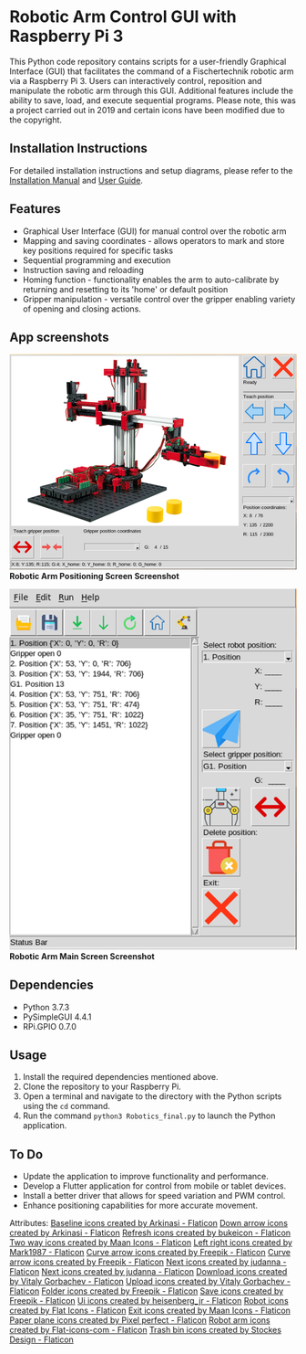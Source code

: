 # Robotic Arm Control GUI with Raspberry Pi 3

This Python code repository contains scripts for a user-friendly Graphical Interface (GUI) that facilitates the command of a Fischertechnik robotic arm via a Raspberry Pi 3. Users can interactively control, reposition and manipulate the robotic arm through this GUI. Additional features include the ability to save, load, and execute sequential programs. Please note, this was a project carried out in 2019 and certain icons have been modified due to the copyright.

## Installation Instructions

For detailed installation instructions and setup diagrams, please refer to the [Installation Manual](Docs/installation_manual.md) and [User Guide](Docs/user_guide.md).

## Features

- Graphical User Interface (GUI) for manual control over the robotic arm
- Mapping and saving coordinates - allows operators to mark and store key positions required for specific tasks
- Sequential programming and execution
- Instruction saving and reloading
- Homing function - functionality enables the arm to auto-calibrate by returning and resetting to its 'home' or default position
- Gripper manipulation - versatile control over the gripper enabling variety of opening and closing actions.

## App screenshots

<img src="Assets/screen2.png" alt="Robotic Arm Positioning Screen Screenshot" width="550"><br>
<b>Robotic Arm Positioning Screen Screenshot</b>


<img src="Assets/screen1_filled.png" alt="Robotic Arm Positioning Screen Screenshot" width="550"><br>
<strong>Robotic Arm Main Screen Screenshot</strong>

## Dependencies

- Python 3.7.3
- PySimpleGUI 4.4.1
- RPi.GPIO 0.7.0

## Usage

1. Install the required dependencies mentioned above.
2. Clone the repository to your Raspberry Pi.
3. Open a terminal and navigate to the directory with the Python scripts using the `cd` command.
4. Run the command `python3 Robotics_final.py` to launch the Python application.

## To Do

- Update the application to improve functionality and performance.
- Develop a Flutter application for control from mobile or tablet devices.
- Install a better driver that allows for speed variation and PWM control.
- Enhance positioning capabilities for more accurate movement.


Attributes:
<a href="https://www.flaticon.com/free-icons/baseline" title="baseline icons">Baseline icons created by Arkinasi - Flaticon</a>
<a href="https://www.flaticon.com/free-icons/down-arrow" title="down arrow icons">Down arrow icons created by Arkinasi - Flaticon</a>
<a href="https://www.flaticon.com/free-icons/refresh" title="refresh icons">Refresh icons created by bukeicon - Flaticon</a>
<a href="https://www.flaticon.com/free-icons/two-way" title="Two way icons">Two way icons created by Maan Icons - Flaticon</a>
<a href="https://www.flaticon.com/free-icons/left-right" title="left right icons">Left right icons created by Mark1987 - Flaticon</a>
<a href="https://www.flaticon.com/free-icons/curve-arrow" title="curve arrow icons">Curve arrow icons created by Freepik - Flaticon</a>
<a href="https://www.flaticon.com/free-icons/curve-arrow" title="curve arrow icons">Curve arrow icons created by Freepik - Flaticon</a>
<a href="https://www.flaticon.com/free-icons/next" title="next icons">Next icons created by judanna - Flaticon</a>
<a href="https://www.flaticon.com/free-icons/next" title="next icons">Next icons created by judanna - Flaticon</a>
<a href="https://www.flaticon.com/free-icons/download" title="download icons">Download icons created by Vitaly Gorbachev - Flaticon</a>
<a href="https://www.flaticon.com/free-icons/upload" title="upload icons">Upload icons created by Vitaly Gorbachev - Flaticon</a>
<a href="https://www.flaticon.com/free-icons/folder" title="folder icons">Folder icons created by Freepik - Flaticon</a>
<a href="https://www.flaticon.com/free-icons/save" title="save icons">Save icons created by Freepik - Flaticon</a>
<a href="https://www.flaticon.com/free-icons/ui" title="ui icons">Ui icons created by heisenberg_jr - Flaticon</a>
<a href="https://www.flaticon.com/free-icons/robot" title="robot icons">Robot icons created by Flat Icons - Flaticon</a>
<a href="https://www.flaticon.com/free-icons/exit" title="exit icons">Exit icons created by Maan Icons - Flaticon</a>
<a href="https://www.flaticon.com/free-icons/paper-plane" title="paper plane icons">Paper plane icons created by Pixel perfect - Flaticon</a>
<a href="https://www.flaticon.com/free-icons/robot-arm" title="robot arm icons">Robot arm icons created by Flat-icons-com - Flaticon</a>
<a href="https://www.flaticon.com/free-icons/trash-bin" title="trash bin icons">Trash bin icons created by Stockes Design - Flaticon</a>









